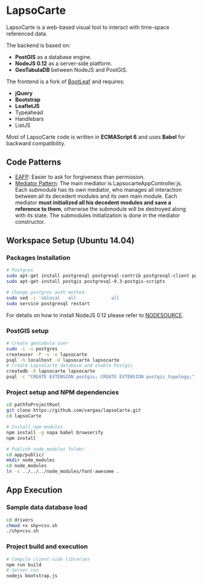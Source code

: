 # LapsoCarte

LapsoCarte is a web-based visual tool to interact with time-space referenced data.

The backend is based on:
- **PostGIS** as a database engine.
- **NodeJS 0.12** as a server-side platform.
- **GeoTabulaDB** between NodeJS and PostGIS.

The frontend is a fork of [BootLeaf](https://github.com/bmcbride/bootleaf) and requires:
- **jQuery**
- **Bootstrap**
- **LeafletJS**
- Typeahead
- Handlebars
- ListJS

Most of LapsoCarte code is written in **ECMAScript 6** and uses **Babel** for backward compatibility.

## Code Patterns
- [EAFP](https://docs.python.org/2/glossary.html#term-eafp): Easier to ask for forgiveness than permission.
- [Mediator Pattern](http://addyosmani.com/largescalejavascript/): The main mediator is LapsocarteAppController.js. Each submodule has its own mediator, who manages all interaction between all its decedent modules and its own main module. Each mediator **must initialized all his decedent modules and save a reference to them**, otherwise the submodule will be destroyed along with its state. The submodules initialization is done in the mediator constructor.

## Workspace Setup (Ubuntu 14.04)
### Packages Installation
```bash
# Postgres
sudo apt-get install postgresql postgresql-contrib postgresql-client pgadmin3
sudo apt-get install postgis postgresql-9.3-postgis-scripts

# Change postgres auth method
sudo sed -i 's&local   all             all                                     peer&local   all             all                                     md5&g' /etc/postgresql/9.3/main/pg_hba.conf
sudo service postgresql restart
```
For details on how to install NodeJS 0.12 please refer to [NODESOURCE](https://nodesource.com/blog/nodejs-v012-iojs-and-the-nodesource-linux-repositories).

### PostGIS setup
```bash
# Create geotabula user
sudo -i -u postgres
createuser -P -s -e lapsocarte
psql -h localhost -U lapsocarte lapsocarte
# Create LapsoCarte database and enable Postgis
createdb -O lapsocarte lapsocarte
psql -c "CREATE EXTENSION postgis; CREATE EXTENSION postgis_topology;" lapsocarte
```
### Project setup and NPM dependencies
```bash
cd pathToProjectRoot
git clone https://github.com/vargax/lapsoCarte.git
cd lapsoCarte

# Install npm modules
npm install -g napa babel browserify
npm install

# Publish node_modules folder
cd app/public/
mkdir node_modules
cd node_modules
ln -s ../../../node_modules/font-awesome .
```
## App Execution
### Sample data database load
```bash
cd drivers
chmod +x shp+csv.sh
./shp+csv.sh
```
### Project build and execution
```bash
# Compile client-side libraries
npm run build
# Server run
nodejs bootstrap.js
```